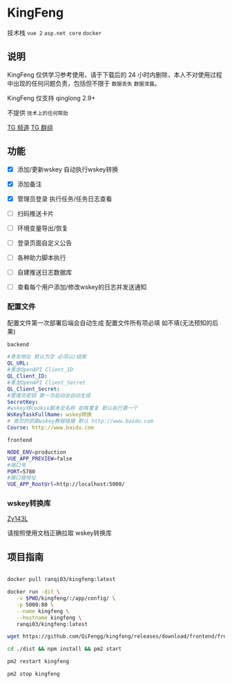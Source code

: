 # KingFeng

技术栈 `vue 2` `asp.net core` `docker` 

## 说明

KingFeng 仅供学习参考使用，请于下载后的 24 小时内删除，本人不对使用过程中出现的任何问题负责，包括但不限于 `数据丢失` `数据泄露`。

KingFeng 仅支持 qinglong 2.9+

不提供 `技术上的任何帮助`

[TG 频道](https://t.me/joinchat/H3etBWYzLKpiMWVl)    [TG 群组](https://t.me/joinchat/XV2AZcvzFIUxNjI9)
## 功能

- [x] 添加/更新wskey 自动执行wskey转换
- [x] 添加备注
- [x] 管理员登录 执行任务/任务日志查看

- [ ] 扫码推送卡片
- [ ] 环境变量导出/恢复
- [ ] 登录页面自定义公告
- [ ] 各种助力脚本执行
- [ ] 自建推送日志数据库
- [ ] 查看每个用户添加/修改wskey的日志并发送通知

### 配置文件

配置文件第一次部署后端会自动生成
配置文件所有项必填 如不填(无法预知的后果)

`backend`
```yaml
#青龙地址 默认为空 必须以/结尾
QL_URL: 
#青龙OpenAPI Client_ID
QL_Client_ID: 
#青龙OpenAPI Client_Secret
QL_Client_Secret: 
#管理员密钥 第一次启动会自动生成
SecretKey: 
#wskey转cookie脚本全名称 如有重复 默认执行第一个
WsKeyTaskFullName: wskey转换
# 首页的抓取wskey教程链接 默认 http://www.baidu.com
Course: http://www.baidu.com
```
`frontend` 
```bash
NODE_ENV=production
VUE_APP_PREVIEW=false
#端口号
PORT=5780
#接口根地址
VUE_APP_RootUrl=http://localhost:5000/
```
<!-- ### 推送卡片

自定义推送二维码：将 `push.jpg` 文件添加到 `/ql/kingfeng/static/` 目录下刷新网页即可。 -->

### wskey转换库
[Zy143L](https://github.com/Zy143L/wskey)

请按照使用文档正确拉取 wskey转换库

## 项目指南
```bash

docker pull ranqi03/kingfeng:latest

docker run -dit \
   -v $PWD/kingfeng/:/app/config/ \
   -p 5000:80 \
   --name kingfeng \
   --hostname kingfeng \
   ranqi03/kingfeng:latest

wget https://github.com/QiFengg/kingfeng/releases/download/frontend/frontend.zip && unzip frontend.zip

cd ./dist && npm install && pm2 start

pm2 restart kingfeng

pm2 stop kingfeng
```
<!-- ## 注意事项 -->

<!-- ## 常见问题 -->
